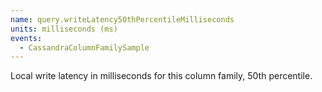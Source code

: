 ```yaml
---
name: query.writeLatency50thPercentileMilliseconds
units: milliseconds (ms)
events:
  - CassandraColumnFamilySample
---
```


Local write latency in milliseconds for this column family, 50th percentile.